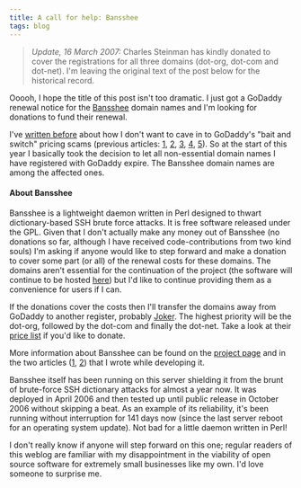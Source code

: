 ```yaml
---
title: A call for help: Bansshee
tags: blog
---
```


> _Update, 16 March 2007:_ Charles Steinman has kindly donated to cover the registrations for all three domains (dot-org, dot-com and dot-net). I'm leaving the original text of the post below for the historical record.

Ooooh, I hope the title of this post isn't too dramatic. I just got a GoDaddy renewal notice for the [Bansshee](http://typechecked.net/a/products/bansshee/) domain names and I'm looking for donations to fund their renewal.

I've [written before](http://typechecked.net/a/about/wincent/weblog/archives/2007/01/wincent_vs_goda.php) about how I don't want to cave in to GoDaddy's "bait and switch" pricing scams (previous articles: [1](http://typechecked.net/a/about/wincent/weblog/archives/2005/05/godaddy_vs_netw.php), [2](http://typechecked.net/a/about/wincent/weblog/archives/2006/05/godaddys_renewa.php), [3](http://typechecked.net/a/about/wincent/weblog/archives/2006/07/godaddy_scam.php), [4](http://typechecked.net/a/about/wincent/weblog/archives/2006/08/darn_godaddy.php), [5](http://typechecked.net/a/about/wincent/weblog/archives/2006/11/fighting_godadd.php)). So at the start of this year I basically took the decision to let all non-essential domain names I have registered with GoDaddy expire. The Bansshee domain names are among the affected ones.

#### About Bansshee

Bansshee is a lightweight daemon written in Perl designed to thwart dictionary-based SSH brute force attacks. It is free software released under the GPL. Given that I don't actually make any money out of Bansshee (no donations so far, although I have received code-contributions from two kind souls) I'm asking if anyone would like to step forward and make a donation to cover some part (or all) of the renewal costs for these domains. The domains aren't essential for the continuation of the project (the software will continue to be hosted [here](http://typechecked.net/a/products/bansshee/)) but I'd like to continue providing them as a convenience for users if I can.

If the donations cover the costs then I'll transfer the domains away from GoDaddy to another register, probably [Joker](http://joker.com/). The highest priority will be the dot-org, followed by the dot-com and finally the dot-net. Take a look at their [price list](https://joker.com/index.joker?mode=page&page=pricing) if you'd like to donate.

More information about Bansshee can be found on the [project page](http://typechecked.net/a/products/bansshee/) and in the two articles ([1](http://typechecked.net/a/about/wincent/weblog/archives/2006/04/bansshee_my_ans.php), [2](http://typechecked.net/a/about/wincent/weblog/archives/2006/04/bansshee_update.php)) that I wrote while developing it.

Bansshee itself has been running on this server shielding it from the brunt of brute-force SSH dictionary attacks for almost a year now. It was deployed in April 2006 and then tested up until public release in October 2006 without skipping a beat. As an example of its reliability, it's been running without interruption for 141 days now (since the last server reboot for an operating system update). Not bad for a little daemon written in Perl!

I don't really know if anyone will step forward on this one; regular readers of this weblog are familiar with my disappointment in the viability of open source software for extremely small businesses like my own. I'd love someone to surprise me.
